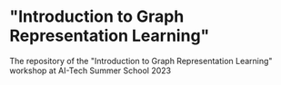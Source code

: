 # "Introduction to Graph Representation Learning"

The repository of the "Introduction to Graph Representation Learning" workshop at AI-Tech Summer School 2023
